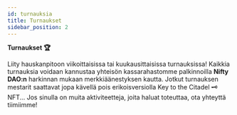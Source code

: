 ```yaml
---
id: turnauksia
title: Turnaukset
sidebar_position: 2
---
```


**Turnaukset 🏆**

Liity hauskanpitoon viikoittaisissa tai kuukausittaisissa turnauksissa! Kaikkia turnauksia voidaan kannustaa yhteisön kassarahastomme palkinnoilla **Nifty DAO:n** harkinnan mukaan merkkiäänestyksen kautta. Jotkut turnauksen mestarit saattavat jopa kävellä pois erikoisversiolla Key to the Citadel 🗝️ NFT... Jos sinulla on muita aktiviteetteja, joita haluat toteuttaa, ota yhteyttä tiimiimme!
